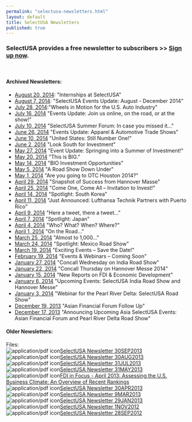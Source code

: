 ```yaml
---
permalink: "selectusa-newsletters.html"
layout: default
title: SelectUSA Newsletters
published: true
---
```



<h3>SelectUSA provides a free&nbsp;newsletter to subscribers &gt;&gt;&nbsp;<a href="https://service.govdelivery.com/service/subscribe.html?code=USITATRADE_22">Sign up now</a>.</h3><p>&nbsp;</p><h4>Archived Newsletters:</h4><ul><li><a href="http://content.govdelivery.com/accounts/USITATRADE/bulletins/cad4b4" target="_blank">August 20, 2014</a>: "Internships at SelectUSA"</li><li><a href="http://content.govdelivery.com/accounts/USITATRADE/bulletins/c87b7d" target="_blank">August 7, 2014</a>: "SelectUSA Events Update: August - December 2014"</li><li><a href="http://content.govdelivery.com/accounts/USITATRADE/bulletins/c6c9ad" target="_self">July 28, 2014</a>:"Wheels in Motion for the U.S. Auto Industry"</li><li><a href="http://content.govdelivery.com/accounts/USITATRADE/bulletins/c47fa0" target="_blank">July 16, 2014</a> "Events Update: Join us online, on the road, or at the show!"</li><li><a href="http://content.govdelivery.com/accounts/USITATRADE/bulletins/c30fcf" target="_blank">July 10, 2014</a> "SelectUSA Summer Forum: In case you missed it..."</li><li><a href="http://content.govdelivery.com/accounts/USITATRADE/bulletins/bf9455" target="_blank">June 26, 2014</a>&nbsp;"Events Update: Apparel &amp; Automotive Trade
Shows"</li><li><a href="http://content.govdelivery.com/accounts/USITATRADE/bulletins/bbc000" target="_blank">June 10, 2014</a>&nbsp;"United States: Still Number One!"</li><li><a href="http://content.govdelivery.com/accounts/USITATRADE/bulletins/b68a28" target="_blank">June 2, 2014</a>&nbsp;"Look South for Investment"</li><li><a href="http://content.govdelivery.com/accounts/USITATRADE/bulletins/b7bfea" target="_blank">May 27, 2014</a>&nbsp;"Event Update: Springing into a Summer of
Investment!"</li><li><a href="http://content.govdelivery.com/accounts/USITATRADE/bulletins/b8e9d8" target="_blank">May 20, 2014</a>&nbsp;"This is BIG."</li><li><a href="http://content.govdelivery.com/accounts/USITATRADE/bulletins/b7f078" target="_blank">May 14, 2014</a>&nbsp;"BIO Investment Opportunities"</li><li><a href="http://content.govdelivery.com/accounts/USITATRADE/bulletins/b2c2b4" target="_blank">May 5, 2014</a>&nbsp;"A Road Show Down Under"</li><li><a href="http://content.govdelivery.com/accounts/USITATRADE/bulletins/b4a956" target="_blank">May 1, 2014</a>&nbsp;"Are you going to OTC Houston 2014?"</li><li><a href="http://content.govdelivery.com/accounts/USITATRADE/bulletins/b448ed" target="_blank">April 29, 2014</a>&nbsp;"Snapshot of Success from Hannover Masse"</li><li><a href="http://content.govdelivery.com/accounts/USITATRADE/bulletins/b1edc2" target="_blank">April 25, 2014</a>&nbsp;"Come One, Come All – Invitation to Invest!"</li><li><a href="http://content.govdelivery.com/accounts/USITATRADE/bulletins/aef523" target="_blank">April 14, 2014</a>&nbsp;"Spotlight: South Korea"</li><li><a href="http://content.govdelivery.com/accounts/USITATRADE/bulletins/b093d2" target="_blank">April 11, 2014</a>&nbsp;"Just Announced: Lufthansa Technik Partners with
Puerto Rico"</li><li><a href="http://content.govdelivery.com/accounts/USITATRADE/bulletins/afe5d8" target="_blank">April 9, 2014</a>&nbsp;"Here a tweet, there a tweet…"</li><li><a href="http://content.govdelivery.com/accounts/USITATRADE/bulletins/ad1518" target="_blank">April 7, 2014</a>&nbsp;"Spotlight: Japan"</li><li><a href="http://content.govdelivery.com/accounts/USITATRADE/bulletins/ae9d7a" target="_blank">April 4, 2014</a>&nbsp;"Who? What? When? Where?"</li><li><a href="http://content.govdelivery.com/accounts/USITATRADE/bulletins/ad084b" target="_blank">April 1, 2014</a>&nbsp;"On the Road…"</li><li><a href="http://content.govdelivery.com/accounts/USITATRADE/bulletins/acfc60" target="_blank">March 25, 2014</a>&nbsp;"Almost to 1,000…"</li><li><a href="http://content.govdelivery.com/accounts/USITATRADE/bulletins/abb03c" target="_blank">March 24, 2014</a>&nbsp;"Spotlight: Mexico Road Show"</li><li><a href="http://content.govdelivery.com/accounts/USITATRADE/bulletins/ab0060" target="_blank">March 19, 2014</a>&nbsp;"Exciting Events – Save the Date!"</li><li><a href="http://content.govdelivery.com/accounts/USITATRADE/bulletins/a5f00d" target="_blank">February 19, 2014</a>&nbsp;"Events &amp; Webinars – Coming Soon"</li><li><a href="http://content.govdelivery.com/accounts/USITATRADE/bulletins/a1d772" target="_blank">January 27, 2014</a>&nbsp;"Concall Wednesday on India Road Show"</li><li><a href="http://content.govdelivery.com/accounts/USITATRADE/bulletins/a0fa0d" target="_blank">January 22, 2014</a>&nbsp;"Concall Thursday on Hannover Messe 2014"</li><li><a href="http://content.govdelivery.com/accounts/USITATRADE/bulletins/9e8ae9" target="_blank">January 15, 2014</a>&nbsp;"New Reports on FDI &amp; Economic Development"</li><li><a href="http://content.govdelivery.com/accounts/USITATRADE/bulletins/9d0fb3" target="_blank">January 6, 2014</a>&nbsp;"Upcoming Events: SelectUSA India Road Show and
Hannover Messe"</li><li><a href="http://content.govdelivery.com/accounts/USITATRADE/bulletins/9ca1ac" target="_blank">January 3, 2014</a>&nbsp;"Webinar for the Pearl River Delta: SelectUSA
Road Show"</li><li><a href="http://content.govdelivery.com/accounts/USITATRADE/bulletins/9adba4" target="_blank">December 19, 2013</a>&nbsp;"Asian Financial Forum Follow Up"</li><li><a href="http://content.govdelivery.com/accounts/USITATRADE/bulletins/9a7875" target="_blank">December 17, 2013</a>&nbsp;"Announcing Upcoming Asia SelectUSA Events: Asian
Financial Forum and Pearl River Delta Road Show"</li></ul><h4>Older Newsletters:</h4><div class="field field-type-filefield field-field-file">
      <div class="field-label">Files:&nbsp;</div>
    <div class="field-items">
            <div class="field-item odd">
                    <div class="filefield-file"><img class="filefield-icon field-icon-application-pdf"  alt="application/pdf icon" src="http://selectusa.commerce.gov/sites/all/modules/filefield/icons/application-pdf.png" /><a href="http://selectusa.commerce.gov/sites/selectusa.commerce.gov/files/documents/2013/october/selectusa_newsletter_30sep2013.pdf" type="application/pdf; length=103156" title="selectusa_newsletter_30sep2013.pdf">SelectUSA Newsletter 30SEP2013</a></div>        </div>
              <div class="field-item even">
                    <div class="filefield-file"><img class="filefield-icon field-icon-application-pdf"  alt="application/pdf icon" src="http://selectusa.commerce.gov/sites/all/modules/filefield/icons/application-pdf.png" /><a href="http://selectusa.commerce.gov/sites/selectusa.commerce.gov/files/documents/2013/october/selectusa_newsletter_30aug2013.pdf" type="application/pdf; length=244287" title="selectusa_newsletter_30aug2013.pdf">SelectUSA Newsletter 30AUG2013</a></div>        </div>
              <div class="field-item odd">
                    <div class="filefield-file"><img class="filefield-icon field-icon-application-pdf"  alt="application/pdf icon" src="http://selectusa.commerce.gov/sites/all/modules/filefield/icons/application-pdf.png" /><a href="http://selectusa.commerce.gov/sites/selectusa.commerce.gov/files/documents/2013/october/selectusa_newsletter_31july2013.pdf" type="application/pdf; length=221567" title="selectusa_newsletter_31july2013.pdf">SelectUSA Newsletter 31JUL2013</a></div>        </div>
              <div class="field-item even">
                    <div class="filefield-file"><img class="filefield-icon field-icon-application-pdf"  alt="application/pdf icon" src="http://selectusa.commerce.gov/sites/all/modules/filefield/icons/application-pdf.png" /><a href="http://selectusa.commerce.gov/sites/selectusa.commerce.gov/files/documents/2013/october/selectusa_newsletter_31may2013.pdf" type="application/pdf; length=219421" title="selectusa_newsletter_31may2013.pdf">SelectUSA Newsletter 31MAY2013</a></div>        </div>
              <div class="field-item odd">
                    <div class="filefield-file"><img class="filefield-icon field-icon-application-pdf"  alt="application/pdf icon" src="http://selectusa.commerce.gov/sites/all/modules/filefield/icons/application-pdf.png" /><a href="http://selectusa.commerce.gov/sites/selectusa.commerce.gov/files/documents/2013/may/fdi_in_focus_-__april_2013.pdf" type="application/pdf; length=92395" title="fdi_in_focus_-__april_2013.pdf">FDI in Focus - April 2013:  Assessing the U.S. Business Climate: An Overview of Recent Rankings</a></div>        </div>
              <div class="field-item even">
                    <div class="filefield-file"><img class="filefield-icon field-icon-application-pdf"  alt="application/pdf icon" src="http://selectusa.commerce.gov/sites/all/modules/filefield/icons/application-pdf.png" /><a href="http://selectusa.commerce.gov/sites/selectusa.commerce.gov/files/documents/2013/october/selectusa_newsletter_30apr2013.pdf" type="application/pdf; length=346155" title="selectusa_newsletter_30apr2013.pdf">SelectUSA Newsletter 30APR2013</a></div>        </div>
              <div class="field-item odd">
                    <div class="filefield-file"><img class="filefield-icon field-icon-application-pdf"  alt="application/pdf icon" src="http://selectusa.commerce.gov/sites/all/modules/filefield/icons/application-pdf.png" /><a href="http://selectusa.commerce.gov/sites/selectusa.commerce.gov/files/documents/2013/april/selectusa_monthly_newsletter_9mar2013.pdf" type="application/pdf; length=66985" title="selectusa_monthly_newsletter_9mar2013.pdf">SelectUSA Newsletter 9MAR2013</a></div>        </div>
              <div class="field-item even">
                    <div class="filefield-file"><img class="filefield-icon field-icon-application-pdf"  alt="application/pdf icon" src="http://selectusa.commerce.gov/sites/all/modules/filefield/icons/application-pdf.png" /><a href="http://selectusa.commerce.gov/sites/selectusa.commerce.gov/files/documents/2013/april/selectusa_monthly_newsletter_29jan2013.pdf" type="application/pdf; length=68316" title="selectusa_monthly_newsletter_29jan2013.pdf">SelectUSA Newsletter 29JAN2013</a></div>        </div>
              <div class="field-item odd">
                    <div class="filefield-file"><img class="filefield-icon field-icon-application-pdf"  alt="application/pdf icon" src="http://selectusa.commerce.gov/sites/all/modules/filefield/icons/application-pdf.png" /><a href="http://selectusa.commerce.gov/sites/selectusa.commerce.gov/files/documents/2013/april/selectusa_monthly_newsletter_1nov2012.pdf" type="application/pdf; length=152371" title="selectusa_monthly_newsletter_1nov2012.pdf">SelectUSA Newsletter 1NOV2012</a></div>        </div>
              <div class="field-item even">
                    <div class="filefield-file"><img class="filefield-icon field-icon-application-pdf"  alt="application/pdf icon" src="http://selectusa.commerce.gov/sites/all/modules/filefield/icons/application-pdf.png" /><a href="http://selectusa.commerce.gov/sites/selectusa.commerce.gov/files/documents/2013/april/selectusa_monthly_newsletter_28sep2012.pdf" type="application/pdf; length=112352" title="selectusa_monthly_newsletter_28sep2012.pdf">SelectUSA Newsletter 28SEP2012</a></div>        </div>
        </div>
</div>

